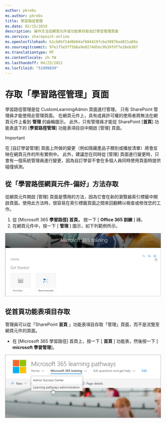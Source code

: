 ```yaml
---
author: pkrebs
ms.author: pkrebs
title: 學習路徑管理
ms.date: 02/15/2019
description: 操作方法從網頁元件或功能表存取自訂學習管理頁面
ms.service: sharepoint-online
ms.openlocfilehash: b1cb8bf14d8b0daf884419fcbe30976ad821a89a
ms.sourcegitcommit: 97e175e5ff5b6a9e0274d5ec9b39fdf7e18eb387
ms.translationtype: MT
ms.contentlocale: zh-TW
ms.lasthandoff: 04/25/2021
ms.locfileid: "51999839"
---
```

# <a name="access-the-learning-pathways-administration-page"></a>存取「學習路徑管理」頁面

學習路徑管理是從 CustomLearningAdmin 頁面進行管理。 只有 SharePoint 管理員才能使用此管理頁面。 在網頁元件上，具有成員許可權的使用者將無法在網頁元件上看到 **管理** 的齒輪圖示。 此外，只有管理員才能從 SharePoint [**首頁**] 功能表底下的 [**學習路徑管理**] 功能表項目目中開啟 [管理] 頁面。 

> [!IMPORTANT]
> 在 [自訂學習管理] 頁面上所做的變更（例如隱藏產品子類別或播放清單）將會反映在網頁元件的所有實例中。 此外，建議您在同時從 [管理] 頁面進行變更時，只會有一個系統管理員進行變更，因為自訂學習不會在多個人員同時使用頁面時提供碰撞偵測。  

## <a name="access-from-the-learning-pathways-web-part---preferred-method"></a>從「學習路徑網頁元件-偏好」方法存取
從網頁元件開啟 [管理] 頁面是慣用的方法，因為它會在新的瀏覽器索引標籤中開啟頁面。使用此方法時，很容易在索引標籤頁面之間來回翻轉以檢查或修改您的工作。  

1. 從 [Microsoft 365 **學習路徑] 首頁，** 按一下 [ **Office 365 訓練** ] 磚。
2. 在網頁元件中，按一下 [ **管理** ] 圖示，如下列範例所示。  

![cg-adminaccbtn.png](media/cg-adminaccbtn.png)

## <a name="access-from-the-home-menu-item"></a>從首頁功能表項目存取
管理員可以從「SharePoint **首頁** 」功能表項目存取「管理」頁面，而不是流覽至網頁元件的頁面。 

- 在 [Microsoft 365 學習路徑] 首頁上，按一下 [ **首頁** ] 功能表，然後按一下 [ **microsoft 學習管理**]。

![cg-adminaccmenu.png](media/cg-adminaccmenu.png)